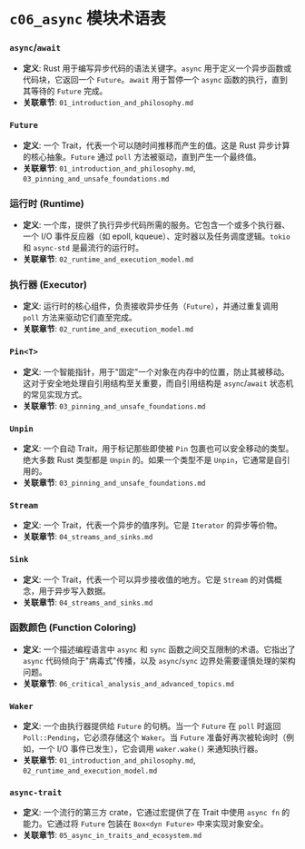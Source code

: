 # `c06_async` 模块术语表

### `async`/`await`
- **定义**: Rust 用于编写异步代码的语法关键字。`async` 用于定义一个异步函数或代码块，它返回一个 `Future`。`await` 用于暂停一个 `async` 函数的执行，直到其等待的 `Future` 完成。
- **关联章节**: `01_introduction_and_philosophy.md`

### `Future`
- **定义**: 一个 Trait，代表一个可以随时间推移而产生的值。这是 Rust 异步计算的核心抽象。`Future` 通过 `poll` 方法被驱动，直到产生一个最终值。
- **关联章节**: `01_introduction_and_philosophy.md`, `03_pinning_and_unsafe_foundations.md`

### 运行时 (Runtime)
- **定义**: 一个库，提供了执行异步代码所需的服务。它包含一个或多个执行器、一个 I/O 事件反应器（如 epoll, kqueue）、定时器以及任务调度逻辑。`tokio` 和 `async-std` 是最流行的运行时。
- **关联章节**: `02_runtime_and_execution_model.md`

### 执行器 (Executor)
- **定义**: 运行时的核心组件，负责接收异步任务（`Future`），并通过重复调用 `poll` 方法来驱动它们直至完成。
- **关联章节**: `02_runtime_and_execution_model.md`

### `Pin<T>`
- **定义**: 一个智能指针，用于"固定"一个对象在内存中的位置，防止其被移动。这对于安全地处理自引用结构至关重要，而自引用结构是 `async`/`await` 状态机的常见实现方式。
- **关联章节**: `03_pinning_and_unsafe_foundations.md`

### `Unpin`
- **定义**: 一个自动 Trait，用于标记那些即使被 `Pin` 包裹也可以安全移动的类型。绝大多数 Rust 类型都是 `Unpin` 的。如果一个类型不是 `Unpin`，它通常是自引用的。
- **关联章节**: `03_pinning_and_unsafe_foundations.md`

### `Stream`
- **定义**: 一个 Trait，代表一个异步的值序列。它是 `Iterator` 的异步等价物。
- **关联章节**: `04_streams_and_sinks.md`

### `Sink`
- **定义**: 一个 Trait，代表一个可以异步接收值的地方。它是 `Stream` 的对偶概念，用于异步写入数据。
- **关联章节**: `04_streams_and_sinks.md`

### 函数颜色 (Function Coloring)
- **定义**: 一个描述编程语言中 `async` 和 `sync` 函数之间交互限制的术语。它指出了 `async` 代码倾向于"病毒式"传播，以及 `async`/`sync` 边界处需要谨慎处理的架构问题。
- **关联章节**: `06_critical_analysis_and_advanced_topics.md`

### `Waker`
- **定义**: 一个由执行器提供给 `Future` 的句柄。当一个 `Future` 在 `poll` 时返回 `Poll::Pending`，它必须存储这个 `Waker`。当 `Future` 准备好再次被轮询时（例如，一个 I/O 事件已发生），它会调用 `waker.wake()` 来通知执行器。
- **关联章节**: `01_introduction_and_philosophy.md`, `02_runtime_and_execution_model.md`

### `async-trait`
- **定义**: 一个流行的第三方 crate，它通过宏提供了在 Trait 中使用 `async fn` 的能力。它通过将 `Future` 包装在 `Box<dyn Future>` 中来实现对象安全。
- **关联章节**: `05_async_in_traits_and_ecosystem.md` 
